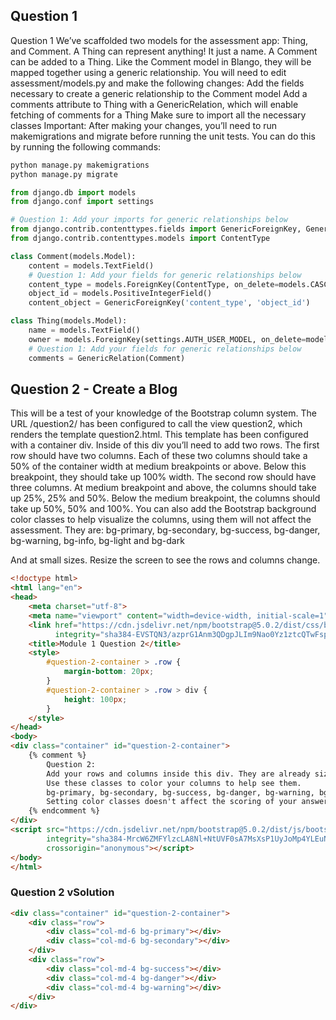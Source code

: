 

## Question 1

Question 1
We’ve scaffolded two models for the assessment app: Thing, and Comment. A Thing can represent anything! It just a name. A Comment can be added to a Thing. Like the Comment model in Blango, they will be mapped together using a generic relationship.
You will need to edit assessment/models.py and make the following changes:
Add the fields necessary to create a generic relationship to the Comment model
Add a comments attribute to Thing with a GenericRelation, which will enable fetching of comments for a Thing
Make sure to import all the necessary classes
Important: After making your changes, you’ll need to run makemigrations and migrate before running the unit tests. You can do this by running the following commands:
```bash
python manage.py makemigrations
python manage.py migrate
```


```python
from django.db import models
from django.conf import settings

# Question 1: Add your imports for generic relationships below
from django.contrib.contenttypes.fields import GenericForeignKey, GenericRelation
from django.contrib.contenttypes.models import ContentType

class Comment(models.Model):
    content = models.TextField()
    # Question 1: Add your fields for generic relationships below
    content_type = models.ForeignKey(ContentType, on_delete=models.CASCADE)
    object_id = models.PositiveIntegerField()
    content_object = GenericForeignKey('content_type', 'object_id')

class Thing(models.Model):
    name = models.TextField()
    owner = models.ForeignKey(settings.AUTH_USER_MODEL, on_delete=models.PROTECT)
    # Question 1: Add your fields for generic relationships below
    comments = GenericRelation(Comment)
```


## Question 2 - Create a Blog
This will be a test of your knowledge of the Bootstrap column system. The URL /question2/ has been configured to call the view question2, which renders the template question2.html. This template has been configured with a container div.
Inside of this div you’ll need to add two rows.
The first row should have two columns. Each of these two columns should take a 50% of the container width at medium breakpoints or above. Below this breakpoint, they should take up 100% width.
The second row should have three columns. At medium breakpoint and above, the columns should take up 25%, 25% and 50%. Below the medium breakpoint, the columns should take up 50%, 50% and 100%.
You can also add the Bootstrap background color classes to help visualize the columns, using them will not affect the assessment. They are:
bg-primary, bg-secondary, bg-success, bg-danger, bg-warning, bg-info, bg-light and bg-dark

And at small sizes. Resize the screen to see the rows and columns change.

```html
<!doctype html>
<html lang="en">
<head>
    <meta charset="utf-8">
    <meta name="viewport" content="width=device-width, initial-scale=1">
    <link href="https://cdn.jsdelivr.net/npm/bootstrap@5.0.2/dist/css/bootstrap.min.css" rel="stylesheet"
          integrity="sha384-EVSTQN3/azprG1Anm3QDgpJLIm9Nao0Yz1ztcQTwFspd3yD65VohhpuuCOmLASjC" crossorigin="anonymous">
    <title>Module 1 Question 2</title>
    <style>
        #question-2-container > .row {
            margin-bottom: 20px;
        }
        #question-2-container > .row > div {
            height: 100px;
        }
    </style>
</head>
<body>
<div class="container" id="question-2-container">
    {% comment %}
        Question 2:
        Add your rows and columns inside this div. They are already sized at 100px height.
        Use these classes to color your columns to help see them.
        bg-primary, bg-secondary, bg-success, bg-danger, bg-warning, bg-info, bg-light and bg-dark
        Setting color classes doesn't affect the scoring of your answer.
    {% endcomment %}
</div>
<script src="https://cdn.jsdelivr.net/npm/bootstrap@5.0.2/dist/js/bootstrap.bundle.min.js"
        integrity="sha384-MrcW6ZMFYlzcLA8Nl+NtUVF0sA7MsXsP1UyJoMp4YLEuNSfAP+JcXn/tWtIaxVXM"
        crossorigin="anonymous"></script>
</body>
</html>
```

### Question 2 vSolution

```html
<div class="container" id="question-2-container">
    <div class="row">
        <div class="col-md-6 bg-primary"></div>
        <div class="col-md-6 bg-secondary"></div>
    </div>
    <div class="row">
        <div class="col-md-4 bg-success"></div>
        <div class="col-md-4 bg-danger"></div>
        <div class="col-md-4 bg-warning"></div>
    </div>
</div>


